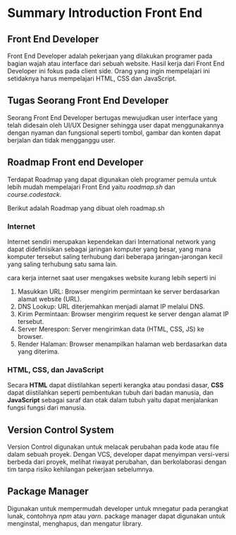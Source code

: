 # Summary Introduction Front End

## Front End Developer

Front End Developer adalah pekerjaan yang dilakukan programer pada bagian wajah atau interface dari sebuah website. Hasil kerja dari Front End Developer ini fokus pada client side. Orang yang ingin mempelajari ini setidaknya harus mempelajari HTML, CSS dan JavaScript.

## Tugas Seorang Front End Developer

Seorang Front End Developer bertugas mewujudkan user interface yang telah didesain oleh UI/UX Designer sehingga user dapat menggunakannya dengan nyaman dan fungsional seperti tombol, gambar dan konten dapat berjalan dan tidak mengganggu user.

## Roadmap Front end Developer

Terdapat Roadmap yang dapat digunakan oleh programer pemula untuk lebih mudah mempelajari Front End yaitu *roadmap.sh* dan *course.codestack*. 

Berikut adalah Roadmap yang dibuat oleh roadmap.sh

### Internet
Internet sendiri merupakan kependekan dari International network yang dapat didefinisikan sebagai jaringan komputer yang besar, yang mana komputer tersebut saling terhubung dari beberapa jaringan-jarongan kecil yang saling terhubung satu sama lain.

cara kerja internet saat user mengakses website kurang lebih seperti ini
1. Masukkan URL: Browser mengirim permintaan ke server berdasarkan alamat website (URL).
2. DNS Lookup: URL diterjemahkan menjadi alamat IP melalui DNS.
3. Kirim Permintaan: Browser mengirim request ke server dengan alamat IP tersebut.
4. Server Merespon: Server mengirimkan data (HTML, CSS, JS) ke browser.
5. Render Halaman: Browser menampilkan halaman web berdasarkan data yang diterima.

### HTML, CSS, dan JavaScript

Secara **HTML** dapat diistilahkan seperti kerangka atau pondasi dasar, **CSS** dapat diistilahkan seperti pembentukan tubuh dari badan manusia, dan **JavaScript** sebagai saraf dan otak dalam tubuh yaitu dapat menjalankan fungsi fungsi dari manusia.

## Version Control System

Version Control digunakan untuk melacak perubahan pada kode atau file dalam sebuah proyek. Dengan VCS, developer dapat menyimpan versi-versi berbeda dari proyek, melihat riwayat perubahan, dan berkolaborasi dengan tim tanpa risiko kehilangan pekerjaan sebelumnya.

## Package Manager

Digunakan untuk mempermudah developer untuk mnegatur pada perangkat lunak, contohnya *npm* atau *yarn*. package manager dapat digunakan untuk menginstal, menghapus, dan mengatur library.
